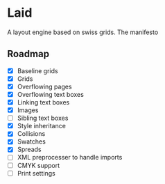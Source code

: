 # Laid

A layout engine based on swiss grids. The manifesto 

## Roadmap

- [x] Baseline grids
- [x] Grids
- [x] Overflowing pages
- [x] Overflowing text boxes
- [x] Linking text boxes
- [x] Images
- [ ] Sibling text boxes
- [x] Style inheritance
- [x] Collisions
- [x] Swatches
- [x] Spreads
- [ ] XML preprocesser to handle imports
- [ ] CMYK support
- [ ] Print settings